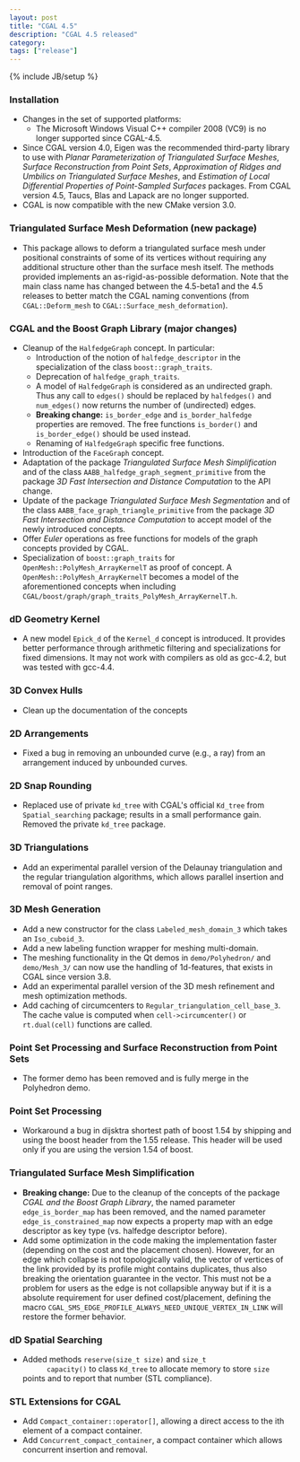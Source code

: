 ```yaml
---
layout: post
title: "CGAL 4.5"
description: "CGAL 4.5 released"
category:
tags: ["release"]
---
```

{% include JB/setup %}

<!-- Installation (and general changes) -->
<h3>Installation</h3>
<ul>
  <li>Changes in the set of supported platforms:
    <ul>
      <li>The Microsoft Windows Visual C++ compiler 2008 (VC9) is no
        longer supported since CGAL-4.5.</li>
    </ul>
  </li>
  <li>Since CGAL version 4.0, Eigen was the recommended third-party
    library to use with <i>Planar Parameterization of Triangulated
      Surface Meshes</i>, <i>Surface Reconstruction from Point
      Sets</i>, <i>Approximation of Ridges and Umbilics on Triangulated
      Surface Meshes</i>, and <i>Estimation of Local Differential
      Properties of Point-Sampled Surfaces</i> packages. From CGAL
    version 4.5, Taucs, Blas and Lapack are no longer supported.
  </li>
  <li>CGAL is now compatible with the new CMake version 3.0.</li>
</ul>

<!-- New packages -->
<h3>Triangulated Surface Mesh Deformation (new package)</h3>
<ul>
  <li> This package allows to deform a triangulated surface mesh
    under positional constraints of some of its vertices without
    requiring any additional structure other than the surface mesh itself.
    The methods provided implements an as-rigid-as-possible deformation.
    Note that the main class name has changed between the 4.5-beta1 and the 4.5
    releases to better match the CGAL naming conventions
    (from <code>CGAL::Deform_mesh</code> to <code>CGAL::Surface_mesh_deformation</code>).
  </li>
</ul>

<!-- Major and breaking changes -->
<h3>CGAL and the Boost Graph Library (major changes)</h3>
<ul>
  <li>Cleanup of the <code>HalfedgeGraph</code> concept. In particular:
    <ul>
      <li>Introduction of the notion of <code>halfedge_descriptor</code> in
        the specialization of the
        class <code>boost::graph_traits</code>.</li>
      <li>Deprecation of <code>halfedge_graph_traits</code>.</li>
      <li>A model of <code>HalfedgeGraph</code> is considered as an
        undirected graph. Thus any call to <code>edges()</code> should be
        replaced by <code>halfedges()</code> and <code>num_edges()</code>
        now returns the number of (undirected) edges.
      <li><b>Breaking change:</b> <code>is_border_edge</code>
        and <code>is_border_halfedge</code> properties are removed.  The
        free functions <code>is_border()</code>
        and <code>is_border_edge()</code> should be used instead.</li>
      <li>Renaming of <code>HalfedgeGraph</code> specific free
        functions.</li>
    </ul>
  </li>
  <li>Introduction of the <code>FaceGraph</code> concept.</li>
  <li>Adaptation of the package <em>Triangulated Surface Mesh
      Simplification</em> and of the
    class <code>AABB_halfedge_graph_segment_primitive</code> from the
    package <em>3D Fast Intersection and Distance Computation</em> to
    the API change.</li>
  <li>Update of the package <em>Triangulated Surface Mesh
      Segmentation</em> and of the class
    <code>AABB_face_graph_triangle_primitive</code> from the
    package <em>3D Fast Intersection and Distance Computation</em> to
    accept model of the newly introduced concepts.</li>
  <li>Offer <em>Euler</em> operations as free functions for models of the
    graph concepts provided by CGAL.</li>
  <li>Specialization of <code>boost::graph_traits</code>
    for <code>OpenMesh::PolyMesh_ArrayKernelT</code> as proof of
    concept.  A <code>OpenMesh::PolyMesh_ArrayKernelT</code> becomes a
    model of the aforementioned concepts when including
    <code>CGAL/boost/graph/graph_traits_PolyMesh_ArrayKernelT.h</code>.</li>
</ul>

<!-- Geometry Kernels -->
<h3>dD Geometry Kernel</h3>
<ul>
  <li> A new model <code>Epick_d</code> of the <code>Kernel_d</code>
    concept is introduced. It provides better performance through
    arithmetic filtering and specializations for fixed dimensions. It may
    not work with compilers as old as gcc-4.2, but was tested with
    gcc-4.4.</li>
</ul>

<!-- Convex Hull Algorithms -->
<h3>3D Convex Hulls</h3>
<ul>
  <li> Clean up the documentation of the concepts</li>
</ul>

<!-- Arrangements -->
<h3>2D Arrangements</h3>
<ul>
  <li>Fixed a bug in removing an unbounded curve (e.g., a ray) from
    an arrangement induced by unbounded curves.</li>
</ul>

<h3>2D Snap Rounding</h3>
<ul>
  <li> Replaced use of private <code>kd_tree</code> with CGAL's
    official <code>Kd_tree</code> from <code>Spatial_searching</code>
    package; results in a small performance gain. Removed the
    private <code>kd_tree</code> package.
  </li>
</ul>

<!-- Triangulations and Delaunay Triangulations -->
<h3>3D Triangulations</h3>
<ul>
  <li> Add an experimental parallel version of the Delaunay triangulation
    and the regular triangulation algorithms, which allows parallel
    insertion and removal of point ranges.</li>
</ul>

<!-- Mesh Generation -->
<h3>3D Mesh Generation</h3>
<ul>
  <li>Add a new constructor for the
    class <code>Labeled_mesh_domain_3</code> which takes
    an <code>Iso_cuboid_3</code>.</li>
  <li>Add a new labeling function wrapper for meshing multi-domain.</li>
  <li>The meshing functionality in the Qt demos
    in <code>demo/Polyhedron/</code> and <code>demo/Mesh_3/</code> can
    now use the handling of 1d-features, that exists in CGAL since
    version 3.8.
  <li> Add an experimental parallel version of the 3D mesh refinement and
    mesh optimization methods.
  </li>
  <li>Add caching of circumcenters to
    <code>Regular_triangulation_cell_base_3</code>. The cache value is
    computed when <code>cell->circumcenter()</code>
    or <code>rt.dual(cell)</code> functions are called.
  </li>
</ul>

<!-- Geometry Processing -->
<h3>Point Set Processing and Surface Reconstruction from Point Sets</h3>
<ul>
  <li>The former demo has been removed and is fully merge in the
    Polyhedron demo.</li>
</ul>

<h3>Point Set Processing</h3>
<ul>
  <li>Workaround a bug in dijsktra shortest path of boost 1.54 by
    shipping and using the boost header from the 1.55 release. This
    header will be used only if you are using the version 1.54 of
    boost.
  </li>
</ul>

<h3>Triangulated Surface Mesh Simplification</h3>
<ul>
  <li>
    <b>Breaking change:</b> Due to the cleanup of the concepts of the
    package <em>CGAL and the Boost Graph Library</em>, the named
    parameter <code>edge_is_border_map</code> has been removed, and the
    named parameter
    <code>edge_is_constrained_map</code> now expects a property map with
    an edge descriptor as key type (vs. halfedge descriptor before).
  </li>
  <li>Add some optimization in the code making the implementation faster
    (depending on the cost and the placement chosen). However, for an
    edge which collapse is not topologically valid, the vector of
    vertices of the link provided by its profile might contains
    duplicates, thus also breaking the orientation guarantee in the
    vector.  This must not be a problem for users as the edge is not
    collapsible anyway but if it is a absolute requirement for user
    defined cost/placement, defining the
    macro <code>CGAL_SMS_EDGE_PROFILE_ALWAYS_NEED_UNIQUE_VERTEX_IN_LINK</code>
    will restore the former behavior.
  </li>
</ul>

<!-- Spatial Searching and Sorting -->
<h3>dD Spatial Searching</h3>
<ul>
  <li> Added methods <code>reserve(size_t size)</code> and <code>size_t
      capacity()</code> to class <code>Kd_tree</code> to allocate memory
    to store <code>size</code> points and to report that number (STL
    compliance).
  </li>
</ul>

<!-- Support Library -->
<h3>STL Extensions for CGAL</h3>
<ul>
  <li> Add <code>Compact_container::operator[]</code>, allowing a direct
    access to the ith element of a compact container.</li>
  <li> Add <code>Concurrent_compact_container</code>, a compact container
    which allows concurrent insertion and removal.</li>
</ul>
